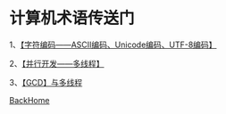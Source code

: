 # 计算机术语传送门

1、[【字符编码——ASCII编码、Unicode编码、UTF-8编码】](http://www.liaoxuefeng.com/wiki/0014316089557264a6b348958f449949df42a6d3a2e542c000/001431664106267f12e9bef7ee14cf6a8776a479bdec9b9000)

2、[【并行开发——多线程】](http://www.cnblogs.com/kenshincui/p/3983982.html)

3、[【GCD】与多线程](http://www.cnblogs.com/allencelee/p/6023213.html)





































[BackHome](http://ablexie.github.io/)